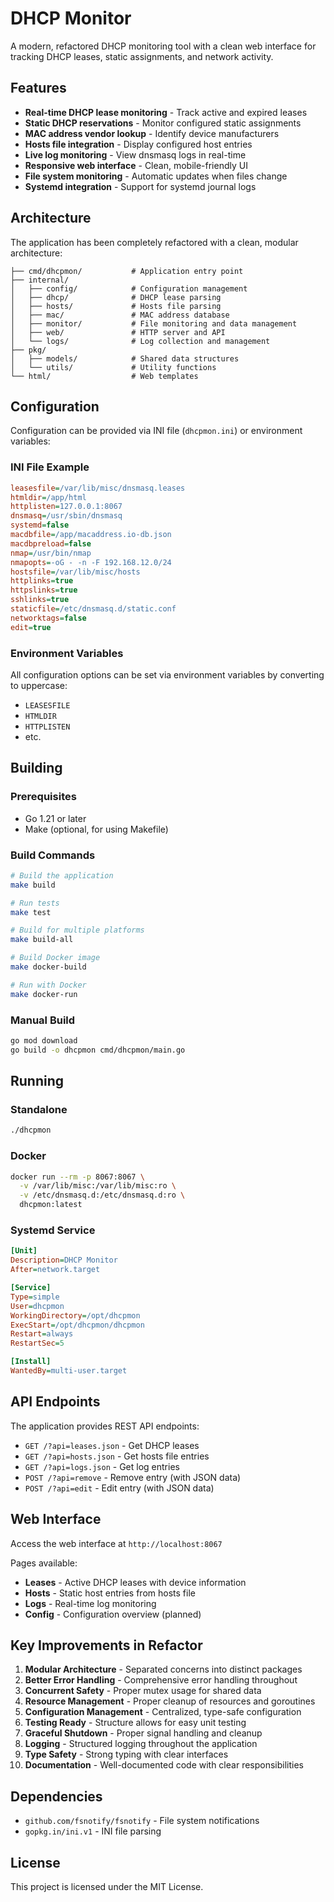 # DHCP Monitor

A modern, refactored DHCP monitoring tool with a clean web interface for tracking DHCP leases, static assignments, and network activity.

## Features

- **Real-time DHCP lease monitoring** - Track active and expired leases
- **Static DHCP reservations** - Monitor configured static assignments
- **MAC address vendor lookup** - Identify device manufacturers
- **Hosts file integration** - Display configured host entries
- **Live log monitoring** - View dnsmasq logs in real-time
- **Responsive web interface** - Clean, mobile-friendly UI
- **File system monitoring** - Automatic updates when files change
- **Systemd integration** - Support for systemd journal logs

## Architecture

The application has been completely refactored with a clean, modular architecture:

```
├── cmd/dhcpmon/           # Application entry point
├── internal/
│   ├── config/            # Configuration management
│   ├── dhcp/              # DHCP lease parsing
│   ├── hosts/             # Hosts file parsing
│   ├── mac/               # MAC address database
│   ├── monitor/           # File monitoring and data management
│   ├── web/               # HTTP server and API
│   └── logs/              # Log collection and management
├── pkg/
│   ├── models/            # Shared data structures
│   └── utils/             # Utility functions
└── html/                  # Web templates
```

## Configuration

Configuration can be provided via INI file (`dhcpmon.ini`) or environment variables:

### INI File Example
```ini
leasesfile=/var/lib/misc/dnsmasq.leases
htmldir=/app/html
httplisten=127.0.0.1:8067
dnsmasq=/usr/sbin/dnsmasq
systemd=false
macdbfile=/app/macaddress.io-db.json
macdbpreload=false
nmap=/usr/bin/nmap
nmapopts=-oG - -n -F 192.168.12.0/24
hostsfile=/var/lib/misc/hosts
httplinks=true
httpslinks=true
sshlinks=true
staticfile=/etc/dnsmasq.d/static.conf
networktags=false
edit=true
```

### Environment Variables
All configuration options can be set via environment variables by converting to uppercase:
- `LEASESFILE`
- `HTMLDIR`
- `HTTPLISTEN`
- etc.

## Building

### Prerequisites
- Go 1.21 or later
- Make (optional, for using Makefile)

### Build Commands

```bash
# Build the application
make build

# Run tests
make test

# Build for multiple platforms
make build-all

# Build Docker image
make docker-build

# Run with Docker
make docker-run
```

### Manual Build
```bash
go mod download
go build -o dhcpmon cmd/dhcpmon/main.go
```

## Running

### Standalone
```bash
./dhcpmon
```

### Docker
```bash
docker run --rm -p 8067:8067 \
  -v /var/lib/misc:/var/lib/misc:ro \
  -v /etc/dnsmasq.d:/etc/dnsmasq.d:ro \
  dhcpmon:latest
```

### Systemd Service
```ini
[Unit]
Description=DHCP Monitor
After=network.target

[Service]
Type=simple
User=dhcpmon
WorkingDirectory=/opt/dhcpmon
ExecStart=/opt/dhcpmon/dhcpmon
Restart=always
RestartSec=5

[Install]
WantedBy=multi-user.target
```

## API Endpoints

The application provides REST API endpoints:

- `GET /?api=leases.json` - Get DHCP leases
- `GET /?api=hosts.json` - Get hosts file entries  
- `GET /?api=logs.json` - Get log entries
- `POST /?api=remove` - Remove entry (with JSON data)
- `POST /?api=edit` - Edit entry (with JSON data)

## Web Interface

Access the web interface at `http://localhost:8067`

Pages available:
- **Leases** - Active DHCP leases with device information
- **Hosts** - Static host entries from hosts file
- **Logs** - Real-time log monitoring
- **Config** - Configuration overview (planned)

## Key Improvements in Refactor

1. **Modular Architecture** - Separated concerns into distinct packages
2. **Better Error Handling** - Comprehensive error handling throughout
3. **Concurrent Safety** - Proper mutex usage for shared data
4. **Resource Management** - Proper cleanup of resources and goroutines
5. **Configuration Management** - Centralized, type-safe configuration
6. **Testing Ready** - Structure allows for easy unit testing
7. **Graceful Shutdown** - Proper signal handling and cleanup
8. **Logging** - Structured logging throughout the application
9. **Type Safety** - Strong typing with clear interfaces
10. **Documentation** - Well-documented code with clear responsibilities

## Dependencies

- `github.com/fsnotify/fsnotify` - File system notifications
- `gopkg.in/ini.v1` - INI file parsing

## License

This project is licensed under the MIT License.
